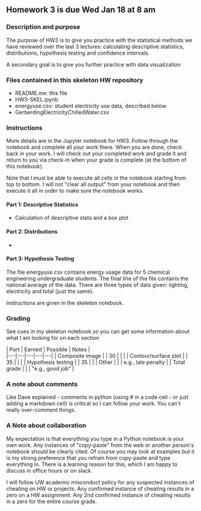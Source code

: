 ## Homework 3 is due Wed Jan 18 at 8 am


### Description and purpose 

The purpose of HW3 is to give you practice with the statistical methods we have reviewed over the last 3 lectures:  calculating descriptive statistics, distributions, hypothesis testing and confidence intervals.  

A secondary goal is to give you further practice with data visualization 

### Files contained in this skeleton HW repository 

* README.me: this file 
* HW3-SKEL.ipynb 
* energyuse.csv: student electricity use data, described below 
* GerberdingElectricityChilledWater.csv

### Instructions 

More details are in the Jupyter notebook for HW3. Follow through the notebook and complete all your work there. When you are done, check back in your work. I will check out your completed work and grade it and return to you via check-in when your grade is complete (at the bottom of this notebook).  

Note that I must be able to execute all cells in the notebook starting from top to bottom. I will not "clear all output" from your notebook and then execute it all in order to make sure the notebook works. 

#### Part 1: Descriptive Statistics 

* Calculation of descriptive stats and a box plot  

#### Part 2: Distributions 

* 

#### Part 3: Hypothesis Testing 

The file energyuse.csv contains energy usage data for 5 chemical engineering undergraduate students. The final line of the file contains the national average of the data.  There are three types of data given:  lighting, electricity and total (just the same).  

Instructions are given in the skeleton notebook. 

### Grading 

See cues in my skeleton notebook so you can get some information about what I am looking for on each section 

|  Part |  Earned | Possible | Notes  |  
|---|---|---|---|---|
| Composite image  |   |  30 |   |   |
| Contour/surface plot |   | 35  |   |   |
| Hypothesis testing |    | 35  |   | 
|  Other |   |   |   e.g., late penalty |
| Total grade | | | "e.g., good job" | 


### A note about comments

Like Dave explained - comments in python (using # in a code cell - or just adding a markdown cell) is critical so I can follow your work. You can't really over-comment things. 

### A Note about collaboration 

My expectation is that everything you type in a Python notebook is your own work.  Any instances of "copy-paste" from the web or another person's notebook should be clearly cited. Of course you may look at examples but it is my strong preference that you refrain from copy-paste and type everything in. There is a learning reason for this, which I am happy to discuss in office hours or on slack.

I will follow UW academic misconduct policy for any suspected instances of cheating on HW or projects. Any confirmed instance of cheating results in a zero on a HW assignment. Any 2nd confirmed instance of cheating results in a zero for the entire course grade. 